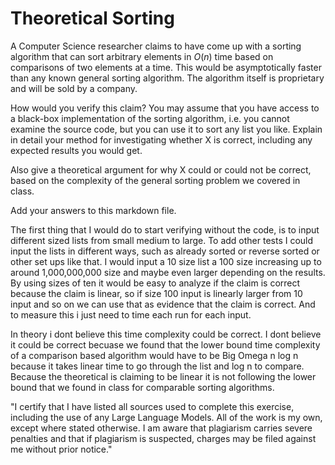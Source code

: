 # Theoretical Sorting

A Computer Science researcher claims to have come up with a sorting algorithm
that can sort arbitrary elements in $O(n)$ time based on comparisons of two
elements at a time. This would be asymptotically faster than any known general
sorting algorithm. The algorithm itself is proprietary and will be sold by a
company.

How would you verify this claim? You may assume that you have access to a
black-box implementation of the sorting algorithm, i.e. you cannot examine the
source code, but you can use it to sort any list you like. Explain in detail
your method for investigating whether X is correct, including any expected
results you would get.

Also give a theoretical argument for why X could or could not be correct, based
on the complexity of the general sorting problem we covered in class.

Add your answers to this markdown file.

The first thing that I would do to start verifying without the code, is to input different sized lists from small medium to large. To add other tests I could input the lists in different ways, such as already sorted or reverse sorted or other set ups like that. I would input a 10 size list a 100 size increasing up to around 1,000,000,000 size and maybe even larger depending on the results. By using sizes of ten it would be easy to analyze if the claim is correct because the claim is linear, so if size 100 input is linearly larger from 10 input and so on we can use that as evidence that the claim is correct. And to measure this i just need to time each run for each input.

In theory i dont believe this time complexity could be correct. I dont believe it could be correct becuase we found that the lower bound time complexity of a comparison based algorithm would have to be Big Omega n log n because it takes linear time to go through the list and log n to compare. Because the theoretical is claiming to be linear it is not following the lower bound that we found in class for comparable sorting algorithms.

"I certify that I have listed all sources used to complete this exercise, including the use of any Large Language Models. All of the work is my own, except where stated otherwise. I am aware that plagiarism carries severe penalties and that if plagiarism is suspected, charges may be filed against me without prior notice."
